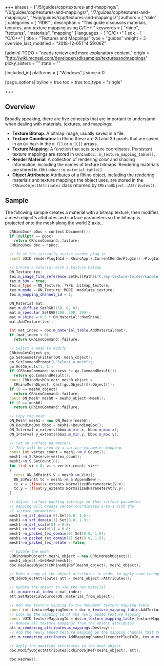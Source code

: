 +++
aliases = ["/5/guides/cpp/textures-and-mappings/", "/6/guides/cpp/textures-and-mappings/", "/7/guides/cpp/textures-and-mappings/", "/wip/guides/cpp/textures-and-mappings/"]
authors = [ "dale" ]
categories = [ "RDK" ]
description = "This guide discusses materials, textures, and texture mapping using C/C++."
keywords = [ "rhino", "textures", "materials", "mapping" ]
languages = [ "C/C++" ]
sdk = [ "C/C++" ]
title = "Textures and Mappings"
type = "guides"
weight = 3
override_last_modified = "2018-12-05T14:59:06Z"

[admin]
TODO = "needs review and more explanatory content."
origin = "http://wiki.mcneel.com/developer/sdksamples/texturesandmappings"
picky_sisters = ""
state = ""

[included_in]
platforms = [ "Windows" ]
since = 0

[page_options]
byline = true
toc = true
toc_type = "single"

+++

 
## Overview

Broadly speaking, there are five concepts that are important to understand when dealing with materials, textures, and mappings:

- **Texture Bitmap**: A bitmap image, usually saved in a file.
- **Texture Coordinates**: In Rhino these are 2d and 3d points that are saved in an `ON_Mesh` in the `m_T[]` or `m_TC[]` arrays.
- **Texture Mapping**: A function that sets texture coordinates.  Persistent texture mappings are stored in `CRhinoDoc::m_texture_mapping_table[]`.
- **Render Material**: A collection of rendering color and shading information, including the names of texture bitmaps.  Rendering materials are stored in `CRhinoDoc::m_material_table[]`.
- **Object Attributes**: Attributes of a Rhino object, including the rendering materials and texture mappings the object uses, are stored in the `CRhinoObjectAttributes` class returned by `CRhinoObject::Attributes()`.

## Sample

The following sample creates a material with a bitmap texture, then modifies a mesh object's attributes and surface parameters so the bitmap is projected onto the mesh along the world Z axis...

```cpp
  CRhinoDoc* pDoc = context.Document();
  if (nullptr == pDoc)
    return CRhinoCommand::failure;
  CRhinoDoc& doc = *pDoc;

  // Id of the currently active render plug-in
  const UUID renderPlugInId = RhinoApp().CurrentRenderPlugIn()->PlugInID();

  // Create a material with a texture bitmap
  ON_Texture tex;
  tex.m_image_file_reference.SetFullPath(L"C:/my-texture-folder/sample-texture.bmp", true);
  tex.m_bOn = true;
  tex.m_type = ON_Texture::TYPE::bitmap_texture;
  tex.m_mode = ON_Texture::MODE::modulate_texture;
  tex.m_mapping_channel_id = 1;

  ON_Material mat;
  mat.m_diffuse.SetRGB(150, 0, 0);
  mat.m_specular.SetRGB(200, 200, 200);
  mat.m_shine = 0.5 * ON_Material::MaxShine;
  mat.AddTexture(tex);

  int mat_index = doc.m_material_table.AddMaterial(mat);
  if (mat_index < 0)
    return CRhinoCommand::failure;

  // Select a mesh to modify
  CRhinoGetObject go;
  go.SetGeometryFilter(ON::mesh_object);
  go.SetCommandPrompt(L"Select a mesh");
  go.GetObjects(1, 1);
  if (CRhinoCommand::success != go.CommandResult())
    return go.CommandResult();
  const CRhinoMeshObject* mesh0_object =
    CRhinoMeshObject::Cast(go.Object(0).Object());
  if (0 == mesh0_object)
    return CRhinoCommand::failure;
  const ON_Mesh* mesh0 = mesh0_object->Mesh();
  if (0 == mesh0)
    return CRhinoCommand::failure;

  // Copy the mesh
  ON_Mesh* mesh1 = new ON_Mesh(*mesh0);
  ON_BoundingBox bbox = mesh1->BoundingBox();
  ON_Interval x_extents(bbox.m_min.x, bbox.m_max.x);
  ON_Interval y_extents(bbox.m_min.y, bbox.m_max.y);

  // Set up surface parameters.
  // They will be used by a surface parameter mapping.
  const int vertex_count = mesh1->m_V.Count();
  mesh1->m_S.Reserve(vertex_count);
  mesh1->m_S.SetCount(0);
  for (int vi = 0; vi < vertex_count; vi++)
  {
    const ON_3dPoint& V = mesh0->m_V[vi];
    ON_2dPoint& tc = mesh1->m_S.AppendNew();
    tc.x = (float)x_extents.NormalizedParameterAt(V.x);
    tc.y = (float)y_extents.NormalizedParameterAt(V.y);
  }

  // Adjust surface packing settings so that surface parameter
  // mapping will create vertex coordinates 1-to-1 with the
  // surface parameters.
  mesh1->m_srf_domain[0].Set(0.0, 1.0);
  mesh1->m_srf_domain[1].Set(0.0, 1.0);
  mesh1->m_srf_scale[0] = 0.0;
  mesh1->m_srf_scale[1] = 0.0;
  mesh1->m_packed_tex_domain[0].Set(0.0, 1.0);
  mesh1->m_packed_tex_domain[1].Set(0.0, 1.0);
  mesh1->m_packed_tex_rotate = false;

  // Update the mesh
  CRhinoMeshObject* mesh1_object = new CRhinoMeshObject();
  mesh1_object->SetMesh(mesh1);
  doc.ReplaceObject(CRhinoObjRef(mesh0_object), mesh1_object);

  // Make a copy of the object attributes in order to apply some changes
  ON_3dmObjectAttributes att = mesh1_object->Attributes();

  // Update the object to use the new material
  att.m_material_index = mat_index;
  att.SetMaterialSource(ON::material_from_object);

  // Add new texture mapping to the document texture mapping table
  const int textureMappingIndex = doc.m_texture_mapping_table.AddTextureMapping(ON_TextureMapping::SurfaceParameterTextureMapping);
  // Look up the mapping id of the newly added texture mapping
  const UUID textureMappingId = doc.m_texture_mapping_table[textureMappingIndex].Id();
  // Remove all texture mappings from the object attributes
  att.m_rendering_attributes.m_mappings.Destroy();
  // Add the newly added texture mapping on the mapping channel that the texture uses
  att.m_rendering_attributes.AddMappingChannel(renderPlugInId, tex.m_mapping_channel_id, textureMappingId);

  // Apply the modified attributes to the mesh object
  doc.ModifyObjectAttributes(CRhinoObjRef(mesh1_object), att);

  doc.Redraw();
```
